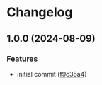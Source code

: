# Changelog

## 1.0.0 (2024-08-09)


### Features

* initial commit ([f9c35a4](https://github.com/fcjack/poc-release-please/commit/f9c35a4cf73b321dc5dd8c665a3aeadfb1bb644e))
